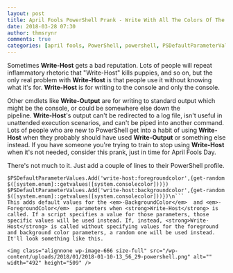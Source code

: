 ```yaml
---
layout: post
title: April Fools PowerShell Prank - Write With All The Colors Of The Rainbow
date: 2018-03-28 07:30
author: thmsrynr
comments: true
categories: [april fools, PowerShell, powershell, PSDefaultParameterValues, write-host]
---
```

Sometimes <strong>Write-Host</strong> gets a bad reputation. Lots of people will repeat inflammatory rhetoric that "Write-Host" kills puppies, and so on, but the only real problem with <strong>Write-Host</strong> is that people use it without knowing what it's for. <strong>Write-Host</strong> is for writing to the console and only the console.

Other cmdlets like <strong>Write-Output</strong> are for writing to standard output which might be the console, or could be somewhere else down the pipeline. <strong>Write-Host</strong>'s output can't be redirected to a log file, isn't useful in unattended execution scenarios, and can't be piped into another command. Lots of people who are new to PowerShell get into a habit of using <strong>Write-Host</strong> when they probably should have used <strong>Write-Output</strong> or something else instead. If you have someone you're trying to train to stop using <strong>Write-Host</strong> when it's not needed, consider this prank, just in time for April Fools Day.

<!--more-->

There's not much to it. Just add a couple of lines to their PowerShell profile.
```
$PSDefaultParameterValues.Add('write-host:foregroundcolor',{get-random $([system.enum]::getvalues([system.consolecolor]))})
$PSDefaultParameterValues.Add('write-host:backgroundcolor',{get-random $([system.enum]::getvalues([system.consolecolor]))})\n```
This adds default values for the <em>-BackgroundColor</em>  and <em>-ForegroundColor</em>  parameters when <strong>Write-Host</strong> is called. If a script specifies a value for those parameters, those specific values will be used instead. If, instead, <strong>Write-Host</strong> is called without specifying values for the foreground and background color parameters, a random one will be used instead. It'll look something like this.

<img class="alignnone wp-image-666 size-full" src="/wp-content/uploads/2018/01/2018-01-10-13_56_29-powershell.png" alt="" width="492" height="509" />
